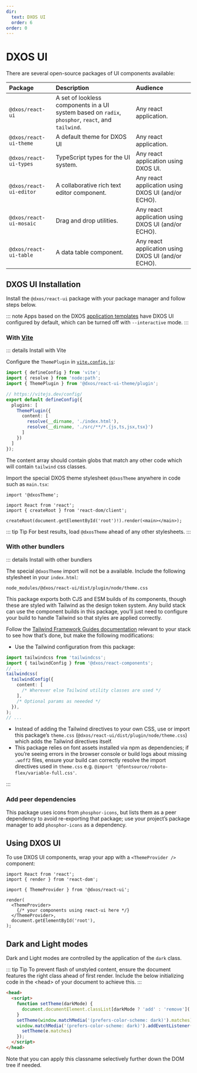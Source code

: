 ```yaml
---
dir:
  text: DXOS UI
  order: 6
order: 0
---
```


# DXOS UI

There are several open-source packages of UI components available:

| Package                 | Description                                                                                        | Audience                                           |
| :---------------------- | :------------------------------------------------------------------------------------------------- | :------------------------------------------------- |
| `@dxos/react-ui`        | A set of lookless components in a UI system based on `radix`, `phosphor`, `react`, and `tailwind`. | Any react application.                             |
| `@dxos/react-ui-theme`  | A default theme for DXOS UI                                                                        | Any react application.                             |
| `@dxos/react-ui-types`  | TypeScript types for the UI system.                                                                | Any react application using DXOS UI.               |
| `@dxos/react-ui-editor` | A collaborative rich text editor component.                                                        | Any react application using DXOS UI (and/or ECHO). |
| `@dxos/react-ui-mosaic` | Drag and drop utilities.                                                                           | Any react application using DXOS UI (and/or ECHO). |
| `@dxos/react-ui-table`  | A data table component.                                                                            | Any react application using DXOS UI (and/or ECHO). |

## DXOS UI Installation

Install the `@dxos/react-ui` package with your package manager and follow steps below.

::: note
Apps based on the DXOS [application templates](../tooling/app-templates.md) have DXOS UI configured by default, which can be turned off with `--interactive` mode.
:::

### With [Vite](https://vitejs.dev)

::: details Install with Vite

Configure the `ThemePlugin` in [`vite.config.js`](https://vitejs.dev/config/):

```ts file=./snippets/vite-config.ts#L5-
import { defineConfig } from 'vite';
import { resolve } from 'node:path';
import { ThemePlugin } from '@dxos/react-ui-theme/plugin';

// https://vitejs.dev/config/
export default defineConfig({
  plugins: [
    ThemePlugin({
      content: [
        resolve(__dirname, './index.html'),
        resolve(__dirname, './src/**/*.{js,ts,jsx,tsx}')
      ]
    })
  ]
});
```

The content array should contain globs that match any other code which will contain `tailwind` css classes.

Import the special DXOS theme stylesheet `@dxosTheme` anywhere in code such as `main.tsx`:

```tsx{1} file=./snippets/vite-main.tsx#L5-
import '@dxosTheme';

import React from 'react';
import { createRoot } from 'react-dom/client';

createRoot(document.getElementById('root')!).render(<main></main>);
```

::: tip Tip
For best results, load `@dxosTheme` ahead of any other stylesheets.
:::

### With other bundlers

::: details Install with other bundlers

The special `@dxosTheme` import will not be a available. Include the following stylesheet in your `index.html`:

```
node_modules/@dxos/react-ui/dist/plugin/node/theme.css
```

This package exports both CJS and ESM builds of its components, though these are styled with Tailwind as the design token system. Any build stack can use the component builds in this package, you’ll just need to configure your build to handle Tailwind so that styles are applied correctly.

Follow the [Tailwind Framework Guides documentation](https://tailwindcss.com/docs/installation/framework-guides) relevant to your stack to see how that’s done, but make the following modifications:

* Use the Tailwind configuration from this package:

```ts
import tailwindcss from 'tailwindcss';
import { tailwindConfig } from '@dxos/react-components';
// ...
tailwindcss(
  tailwindConfig({
    content: [
      /* Wherever else Tailwind utility classes are used */
    ],
    /* Optional params as neeeded */
  }),
);
// ...
```

* Instead of adding the Tailwind directives to your own CSS, use or import this package’s `theme.css` (`@dxos/react-ui/dist/plugin/node/theme.css`) which adds the Tailwind directives itself.
* This package relies on font assets installed via npm as dependencies; if you’re seeing errors in the browser console or build logs about missing `.woff2` files, ensure your build can correctly resolve the import directives used in `theme.css` e.g. `@import '@fontsource/roboto-flex/variable-full.css'`.

:::

### Add peer dependencies

This package uses icons from `phosphor-icons`, but lists them as a peer dependency to avoid re-exporting that package; use your project’s package manager to add `phosphor-icons` as a dependency.

## Using DXOS UI

To use DXOS UI components, wrap your app with a `<ThemeProvider />` component:

```tsx file=./snippets/theme-provider.tsx#L5-
import React from 'react';
import { render } from 'react-dom';

import { ThemeProvider } from '@dxos/react-ui';

render(
  <ThemeProvider>
    {/* your components using react-ui here */}
  </ThemeProvider>,
  document.getElementById('root'),
);
```

## Dark and Light modes

Dark and Light modes are controlled by the application of the `dark` class.

::: tip Tip
To prevent flash of unstyled content, ensure the document features the right class ahead of first render. Include the below initializing code in the \<head> of your document to achieve this.
:::

```html file=./snippets/dark-mode.html
<head>
  <script>
    function setTheme(darkMode) {
      document.documentElement.classList[darkMode ? 'add' : 'remove']('dark')
    }
    setTheme(window.matchMedia('(prefers-color-scheme: dark)').matches)
    window.matchMedia('(prefers-color-scheme: dark)').addEventListener('change', function (e) {
      setTheme(e.matches)
    });
  </script>
</head>
```

Note that you can apply this classname selectively further down the DOM tree if needed.

<!-- ## Browsing Components

[Storybook](https://storybook.js.org/) is used to browse and test components.

* [react-ui storybook](https://609d2a9c8202250039083fbb-owiqnnxehq.chromatic.com/).
* [react-shell storybook](https://64c18b27fca920629f846e5b-qdjdssmfjl.chromatic.com/) -->
